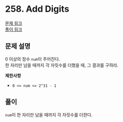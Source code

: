 # 258. Add Digits
[문제 링크](https://leetcode.com/problems/add-digits/ )  
[풀이 링크](add-digits.py )  

## 문제 설명
0 이상의 정수 `num`이 주어진다.  
한 자리만 남을 때까지 각 자릿수를 더했을 때, 그 결과를 구하라.  

**제한사항**
* `0 <= num <= 2^31 - 1`  

## 풀이
`num`이 한 자리만 남을 때까지 각 자릿수를 더한다.  
